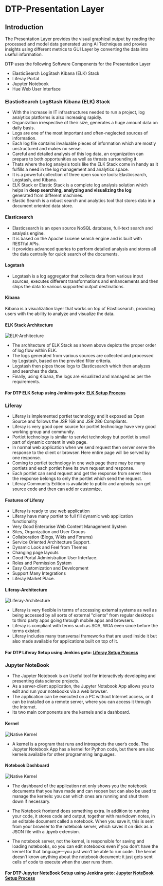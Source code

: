 # DTP-Presentation Layer

## Introduction

The Presentation Layer provides the visual graphical output by reading the processed and model data generated using AI Techniques and provies insights using different metrics to GUI Layer by converting the data into useful information.

DTP uses the following Software Components for the Presentation Layer

* ElasticSearch LogStash Kibana (ELK) Stack
* Liferay Portal
* Jupyter Notebook
* Hue Web User Interface

### ElasticSearch LogStash Kibana (ELK) Stack

* With the increase in IT infrastructures needed to run a project, log analytics platforms is also increasing rapidly.
* Organization irrespective of their size, generates a huge amount data on daily basis.
* Logs are one of the most important and often-neglected sources of information.
* Each log file contains invaluable pieces of information which are mostly unstructured and makes no sense.
* Careful and detailed analysis of this log data, an organization can prepare to both opportunities as well as threats surrounding it.
* Thats where the log analysis tools like the ELK Stack come in handy as it fulfills a need in the log management and analytics space.
* It is a powerful collection of three open source tools: Elasticsearch, Logstash, and Kibana.
* ELK Stack or Elastic Stack is a complete log analysis solution which helps in **deep searching, analyzing and visualizing the log**  
  generated from different machines.
* Elastic Search is a robust search and analytics tool that stores data in a document oriented data store.

#### Elasticsearch

* Elasticsearch is an open source NoSQL database, full-text search and analysis engine.
* It is based on the Apache Lucene search engine and is built with RESTful APIs.
* It provides advanced queries to perform detailed analysis and stores all the data centrally for quick search of the documents.

#### Logstash

* Logstash is a log aggregator that collects data from various input sources, executes different transformations and enhancements and then ships the data to various supported output destinations.

#### Kibana

Kibana is a visualization layer that works on top of Elasticsearch, providing users with the ability to analyze and visualize the data.

#### ELK Stack Architecture

![ELK-Architecture](/presentationlayer/ElasticSearch_Kibana_Logstash/images/elk_stack.png)

* The architecture of ELK Stack as shown above depicts the proper order of log flow within ELK.
* The logs generated from various sources are collected and processed by Logstash, based on the provided filter criteria.
* Logstash then pipes those logs to Elasticsearch which then analyzes and searches the data.
* Finally, using Kibana, the logs are visualized and managed as per the requirements.

#### For DTP ELK Setup using Jenkins goto: [ELK Setup Process](/presentationlayer/ElasticSearch_Kibana_Logstash/README.md)

### Liferay

* Liferay is implemented portlet technology and it exposed as Open Source and follows the JSR 168 and JSR 286 Compliants.
* Liferay is very good open source for portlet technology have very good working group and community.
* Portlet technology is similar to servlet technology but portlet is small part of dynamic content in web page.
* In normal web application when we send request then server serve the response to the client or browser. Here entire page will be served by one response.
* Coming to portlet technology in one web page there may be many portlets and each portlet have its own request and response.
* Each portlet can send request and get the response from server then the response belongs to only the portlet which send the request.
* Liferay Community Edition is available to public and anybody can get source code and then can add or customize.

#### Features of Liferay

* Liferay is ready to use web application
* Liferay have many portlet to full fill dynamic web application functionality
* Very Good Enterprise Web Content Management System
* Sites, Organization and User Groups
* Collaboration (Blogs, Wikis and Forums)
* Service Oriented Architecture Support.
* Dynamic Look and Feel from Themes
* Changing page layouts
* Good Portal Administration User Interface.
* Roles and Permission System
* Easy Customization and Development
* Support Many Integrations
* Liferay Market Place.

#### Liferay-Architecture

![Liferay-Architecture](/presentationlayer/Liferay/images/logos/liferay-architecture.png)

* Liferay is very flexible in terms of accessing external
systems as well as being accessed by all sorts of external
"clients" from regular desktops to third party apps going
through mobile apps and browsers.
* Liferay is compliant with terms such as SOA, WOA even since before the terms existed.
* Liferay includes many transversal frameworks that are
used inside it but also made available for applications
built on top of it.

#### For DTP Liferay Setup using Jenkins goto: [Liferay Setup Process](/presentationlayer/Liferay/README.md)

### Jupyter NoteBook

* The Jupyter Notebook is an Useful tool for interactively developing and presenting data science projects.
* As a server-client application, the Jupyter Notebook App allows you to edit and run your notebooks via a web browser.
* The application can be executed on a PC without Internet access, or it can be installed on a remote server, where you can access it through the Internet.
* Its two main components are the kernels and a dashboard.

#### Kernel

![Native Kernel](/presentationlayer/JupyterNotebook/images/ipy_kernel_and_terminal.png)

* A kernel is a program that runs and introspects the user’s code. The Jupyter Notebook App has a kernel for Python code, but there are also kernels available for other programming languages.

#### Notebook Dashboard

![Native Kernel](/presentationlayer/JupyterNotebook/images/notebook_components.png)

* The dashboard of the application not only shows you the notebook documents that you have made and can reopen but can also be used to manage the kernels: you can which ones are running and shut them down if necessary.

* The Notebook frontend does something extra. In addition to running your code, it stores code and output, together with markdown notes, in an editable document called a notebook. When you save it, this is sent from your browser to the notebook server, which saves it on disk as a JSON file with a .ipynb extension.

* The notebook server, not the kernel, is responsible for saving and loading notebooks, so you can edit notebooks even if you don’t have the kernel for that language—you just won’t be able to run code. The kernel doesn’t know anything about the notebook document: it just gets sent cells of code to execute when the user runs them.

#### For DTP Jupyter NoteBook Setup using Jenkins goto: [Jupyter NoteBook Setup Process](/presentationlayer/JupyterNotebook/README.md)
